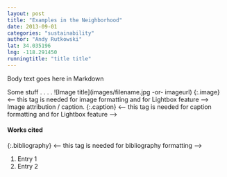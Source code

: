 ```yaml
---
layout: post
title: "Examples in the Neighborhood"
date: 2013-09-01
categories: "sustainability"
author: "Andy Rutkowski"
lat: 34.035196
lng: -118.291450
runningtitle: "title title"
---
```

Body text goes here in Markdown

Some stuff . . . .
![Image title](images/filename.jpg -or- imageurl)
   {:.image} <-- this tag is needed for image formatting and for Lightbox feature -->
Image attribution / caption.
   {:.caption} <-- this tag is needed for caption formatting and for Lightbox feature -->

#### Works cited

{:.bibliography} <-- this tag is needed for bibliography formatting -->
1. Entry 1
2. Entry 2
